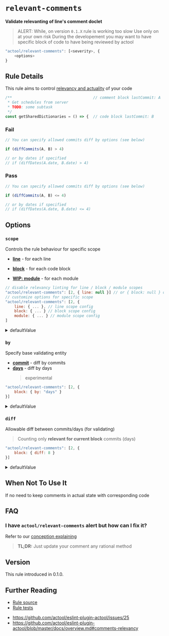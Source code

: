 # `relevant-comments`

**Validate relevanting of line's comment doclet**

> ALERT: While, on version `0.1.X` rule is working too slow
> Use only on at your own risk
During the developement you may want to have specific block of code to have being reviewed by actool

```js
"actool/relevant-comments": [<severity>, {
    <options>
}
```


## Rule Details

This rule aims to control [relevancy and actuality](https://github.com/actool/eslint-plugin-actool/blob/master/docs/how-it-work.md#relevancy-validating) of your code

```js
/**                                    // comment block lastCommit: A            
 * Get schedules from server
 * TODO: some subtask
 */
const getSharedDictionaries = () => {  // code block lastCommit: B
```

### Fail
```js
// You can specify allowed commits diff by options (see below)

if (diffCommits(A, B) > 4)

// or by dates if specified
// if (diffDates(A.date, B.date) > 4)
```

### Pass
```js
// You can specify allowed commits diff by options (see below)

if (diffCommits(A, B) <= 4)

// or by dates if specified
// if (diffDates(A.date, B.date) <= 4)
```

## Options

### `scope`
Controls the rule behaviour for specific scope
- [**line**](https://github.com/actool/eslint-plugin-actool/blob/master/docs/how-it-work.md#line-comment) - for each line

- [**block**](https://github.com/actool/eslint-plugin-actool/blob/master/docs/how-it-work.md#block-comment) - for each code block

- [**WIP: module**](https://github.com/actool/eslint-plugin-actool/blob/master/docs/how-it-work.md#module-comment) - for each module

```js
// disable relevancy linting for line / block / module scopes
"actool/relevant-comments": [2, { line: null }] // or { block: null } or { module: null }
// customize options for specific scope
"actool/relevant-comments": [2, { 
    line: { ... }, // line scope config
    block: { ... } // block scope config
    module: { ... } // module scope config
] 
```
<details>
    <summary>defaultValue</summary>

    line - [disabled]
    block: - [enabled]
    module: [disabled]

    More details - see below
</details>

### `by`
Specify base validating entity
- [**commit**](https://github.com/actool/eslint-plugin-actool/blob/master/docs/how-it-work.md#commit) - diff by commits
- [**days**](https://github.com/actool/eslint-plugin-actool/blob/master/docs/how-it-work.md#days-experimental) - diff by days
  > experimental
  
```js
"actool/relevant-comments": [2, { 
    block: { by: "days" }
}]
```
<details>
    <summary>defaultValue</summary>

    line: "commit"
    block: "commit"
    module: "commit"
</details>

### `diff`
Allowable diff between commits/days (for validating)

> Counting only **relevant for current block** commits (days)

```js
"actool/relevant-comments": [2, { 
    block: { diff: 8 }
}]
```
<details>
    <summary>defaultValue</summary>

    > FIXME: Temp, later will be "4"
    line: 1
    block: 1
    module: 1
</details>

## When Not To Use It
If no need to keep comments in actual state with corresponding code

## FAQ
### I have `actool/relevant-comments` alert but how can I fix it?
Refer to our [conception explaining](https://github.com/actool/eslint-plugin-actool/blob/master/docs/overview.md/#conception)

> **TL;DR:** Just update your comment any rational method

## Version
This rule introduced in 0.1.0.

## Further Reading
- [Rule source](https://github.com/actool/eslint-plugin-actool/blob/master/lib/rules/relevant-comments.js)
- [Rule tests](https://github.com/actool/eslint-plugin-actool/blob/master/tests/lib/rules/relevant-comments.js)
<!--TODO add rule schema generated by json-schema-to-** -->
- https://github.com/actool/eslint-plugin-actool/issues/25
- https://github.com/actool/eslint-plugin-actool/blob/master/docs/overview.md#comments-relevancy

<!-- TODO: add links about problem -->

